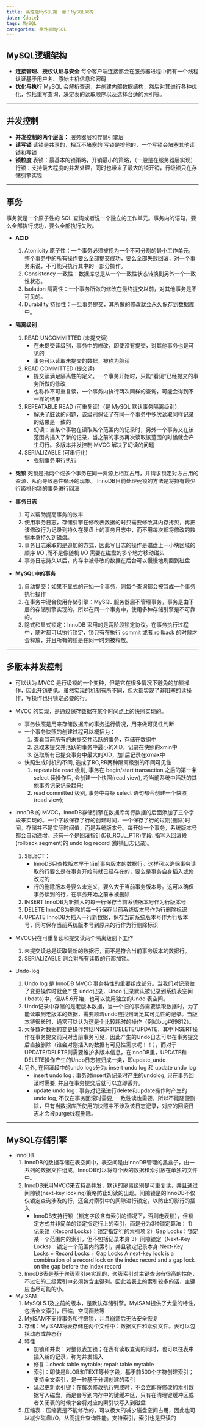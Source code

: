 ```yaml
---
title: 高性能MySQL第一章：MySQL架构
date: {date}
tags: MySQL
categories: 高性能MySQL
---
```


## MySQL逻辑架构

* **连接管理、授权认证与安全**
    每个客户端连接都会在服务器进程中拥有一个线程
    认证基于用户名、原始主机信息和密码
* **优化与执行**
MySQL 会解析查询，并创建内部数据结构，然后对其进行各种优化，包括重写查询、决定表的读取顺序以及选择合适的索引等。
***
## 并发控制
* **并发控制的两个层面：**
    服务器层和存储引擎层
* **读写锁**
    读锁是共享的，相互不堵塞的
    写锁是排他的，一个写锁会堵塞其他读锁和写锁
* **锁粒度**
    表锁：最基本的锁策略，开销最小的策略，（一般是在服务器层实现）
    行锁：支持最大程度的并发处理，同时也带来了最大的锁开销，行级锁只在存储引擎实现
***
## 事务
事务就是一个原子性的 SQL 查询或者说一个独立的工作单元。事务内的语句，要么全部执行成功，要么全部执行失败。
* **ACID**
    1. Atomicity 原子性：一个事务必须被视为一个不可分割的最小工作单元，整个事务中的所有操作要么全部提交成功，要么全部失败回滚，对一个事务来说，不可能只执行其中的一部分操作。
    2. Consistency 一致性：数据库总是从一个一致性状态转换到另外一个一致性状态。
    3. Isolation 隔离性：一个事务所做的修改在最终提交以前，对其他事务是不可见的。
    4. Durability 持续性：一旦事务提交，其所做的修改就会永久保存到数据库中。
* **隔离级别**
    1. READ UNCOMMITTED (未提交读)
        * 在未提交读级别，事务中的修改，即使没有提交，对其他事务也是可见的
        * 事务可以读取未提交的数据，被称为脏读
    2. READ COMMITTED (提交读)
        * 提交读满足隔离性的定义。一个事务开始时，只能“看见”已经提交的事务所做的修改
        * 也称作不可重复读，一个事务内执行两次同样的查询，可能会得到不一样的结果
    3. REPEATABLE READ (可重复读)（是 MySQL 默认事务隔离级别）
        * 解决了脏读的问题，该级别保证了在同一个事务中多次读取同样记录的结果是一致的
        * 幻读：当某个事物在读取某个范围内的记录时，另外一个事务又在该范围内插入了新的记录，当之前的事务再次读取该范围的时候就会产生幻行。多版本并发控制 MVCC 解决了幻读的问题
    4. SERIALIZABLE (可串行化)
        * 强制事务串行执行
* **死锁**
    死锁是指两个或多个事务在同一资源上相互占用，并请求锁定对方占用的资源，从而导致恶性循环的现象。
    InnoDB目前处理死锁的方法是将持有最少行级排他锁的事务进行回滚

* **事务日志**
    1. 可以帮助提高事务的效率
    2. 使用事务日志，存储引擎在修改表数据的时只需要修改其内存拷贝，再把该修改行为记录到持久在硬盘上的事务日志中，而不用每次都将修改的数据本身持久到磁盘。
    3. 事务日志采取的是追加的方式，因此写日志的操作是磁盘上一小块区域的顺序 I/O ,而不是像随机 I/O 需要在磁盘的多个地方移动磁头
    4. 事务日志持久以后，内存中被修改的数据在后台可以慢慢地刷回到磁盘
* **MySQL中的事务**
    1. 自动提交：如果不显式的开始一个事务，则每个查询都会被当成一个事务执行操作
    2. 在事务中混合使用存储引擎：MySQL 服务器层不管理事务，事务是由下层的存储引擎实现的。所以在同一个事务中，使用多种存储引擎是不可靠的。
    3. 隐式和显式锁定：InnoDB 采用的是两阶段锁定协议。在事务执行过程中，随时都可以执行锁定，锁只有在执行 commit 或者 rollback 的时候才会释放，并且所有的锁是在同一时刻被释放。
***
## 多版本并发控制
* 可以认为 MVCC 是行级锁的一个变种，但是它在很多情况下避免的加锁操作，因此开销更低。虽然实现的机制有所不同，但大都实现了非阻塞的读操作，写操作也只锁定必要的行。
* MVCC 的实现，是通过保存数据在某个时间点上的快照实现的。
    * 事务快照是用来存储数据库的事务运行情况，用来做可见性判断
    * 一个事务快照的创建过程可以概括为：
        1. 查看当前所有的未提交并活跃的事务，存储在数组中
        2. 选取未提交并活跃的事务中最小的XID，记录在快照的xmin中
        3. 选取所有已提交事务中最大的XID，加1后记录在xmax中
    * 快照生成时机的不同, 造成了RC,RR两种隔离级别的不同可见性
        1. repeatable read 级别, 事务在 begin/start transaction 之后的第一条 select 读操作后, 会创建一个快照(read view), 将当前系统中活跃的其他事务记录记录起来;
        2. read committed 级别, 事务中每条 select 语句都会创建一个快照(read view);

* InnoDB 的 MVCC，InnoDB存储引擎在数据库每行数据的后面添加了三个字段来实现的。一个字段保存了行的创建时间，一个保存了行的过期(删除)时间。存储并不是实际时间值，而是系统版本号。每开始一个事务，系统版本号都会自动递增。还有一个是回滚指针(DB_ROLL_PTR)字段: 指写入回滚段(rollback segment)的 undo log record (撤销日志记录)。
    1. SELECT：
        * InnoDB只查找版本早于当前事务版本的数据行。这样可以确保事务读取的行要么是在事务开始前就已经存在的，要么是事务自身插入或修改过的
        * 行的删除版本号要么未定义，要么大于当前事务版本号。这可以确保事务读到的行，在事务开始之前未被删除
    2. INSERT
        InnoDB为新插入的每一行保存当前系统版本号作为行版本号
    3. DELETE
        InnoDB为删除的每一行保存当前系统版本号作为行删除标识
    4. UPDATE
        InnoDB为插入一行新数据，保存当前系统版本号作为行版本号，同时保存当前系统版本号到原来的行作为行删除标识
* MVCC只在可重复读和提交读两个隔离级别下工作
    1. 未提交读总是读取最新的数据行，而不是符合当前事务版本的数据行。
    2. SERIALIZABLE 则会对所有读取的行都加锁。
* Undo-log
    1. Undo log 是 InnoDB MVCC 事务特性的重要组成部分。当我们对记录做了变更操作时就会产生 undo记录，Undo 记录默认被记录到系统表空间(ibdata)中，但从5.6开始，也可以使用独立的Undo 表空间。
    2. Undo记录中存储的是老版本数据，当一个旧的事务需要读取数据时，为了能读取到老版本的数据，需要顺着undo链找到满足其可见性的记录。当版本链很长时，通常可以认为这是个比较耗时的操作（例如bug#69812）。
    3. 大多数对数据的变更操作包括INSERT/DELETE/UPDATE，其中INSERT操作在事务提交前只对当前事务可见，因此产生的Undo日志可以在事务提交后直接删除（谁会对刚插入的数据有可见性需求呢！！），而对于UPDATE/DELETE则需要维护多版本信息，在InnoDB里，UPDATE和DELETE操作产生的Undo日志被归成一类，即update_undo
    4. 另外, 在回滚段中的undo logs分为: insert undo log 和 update undo log
        *  insert undo log : 事务对insert新记录时产生的undolog, 只在事务回滚时需要, 并且在事务提交后就可以立即丢弃。
        *  update undo log : 事务对记录进行delete和update操作时产生的undo log, 不仅在事务回滚时需要, 一致性读也需要，所以不能随便删除，只有当数据库所使用的快照中不涉及该日志记录，对应的回滚日志才会被purge线程删除。
***
## MySQL存储引擎
* InnoDB
    1. InnoDB的数据存储在表空间中，表空间是由InnoDB管理的黑盒子，由一系列的数据文件组成。InnoDB可以将每个表的数据和索引放在单独的文件中。
    2. InnoDB采用MVCC来支持高并发，默认的隔离级别是可重复读，并且通过间隙锁(next-key locking)策略防止幻读的出现。间隙锁是的InnoDB不仅仅锁定查询涉及的行，还会对索引中的间隙进行锁定，以防止幻影行的插入
       * InnoDB支持行锁（锁定字段含有索引的情况下，否则走表锁），但锁定方式并非简单的锁定指定行上的索引，而是分为3种锁定算法：
         1）记录锁（Record Locks）：锁定指定行的索引项
         2）Gap Locks：锁定某一个范围内的索引，但不包括记录本身
         3）间隙锁定（Next-Key Locks）：锁定一个范围内的索引，并且锁定记录本身   Next-Key Locks = Record Locks + Gap Locks
         A next-key lock is a combination of a record lock on the index record and a gap lock on the gap before the index record
    3. InnoDB表是基于聚簇索引来实现的，聚簇索引对主键查询有很高的性能，不过它的二级索引中必须包含主键列。因此若表上的索引较多的话，主键应当尽可能的小。
* MyISAM
    1. MySQL5.1及之前的版本，是默认存储引擎。MyISAM提供了大量的特性，包括全文索引，压缩，空间函数等
    2. MyISAM不支持事务和行级锁，并且崩溃后无法安全恢复
    3. 存储：MyISAM将表存储在两个文件中：数据文件和索引文件。表可以包括动态或静态行
    4. 特性
        * 加锁和并发：对整张表加锁；在表有读取查询的同时，也可以往表中插入新的记录，称为并发插入
        * 修复：check table mytable; repair table mytable
        * 索引：即使是BLOB和TEXT等长字段，基于前500个字符创建索引；支持全文索引，是一种基于分词创建的索引
        * 延迟更新索引键：在每次修改执行完成时，不会立即将修改的索引数据写入磁盘，而是会写到内存中的键缓冲区，只有在清理键缓冲区或者关闭表的时候才会将对应的索引块写入到磁盘
    5. 压缩表：压缩表是不能修改的，可以极大的减少磁盘空间占用，因此也可以减少磁盘I/O，从而提升查询性能。支持索引，索引也是只读的

